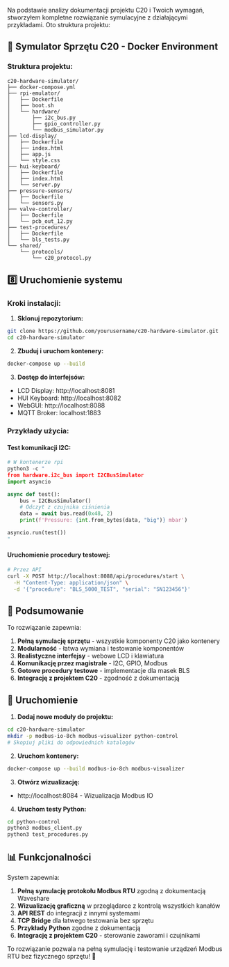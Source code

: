 Na podstawie analizy dokumentacji projektu C20 i Twoich wymagań, stworzyłem kompletne rozwiązanie symulacyjne z działającymi przykładami. Oto struktura projektu:

## 🚀 Symulator Sprzętu C20 - Docker Environment

### Struktura projektu:

```
c20-hardware-simulator/
├── docker-compose.yml
├── rpi-emulator/
│   ├── Dockerfile
│   ├── boot.sh
│   └── hardware/
│       ├── i2c_bus.py
│       ├── gpio_controller.py
│       └── modbus_simulator.py
├── lcd-display/
│   ├── Dockerfile
│   ├── index.html
│   ├── app.js
│   └── style.css
├── hui-keyboard/
│   ├── Dockerfile
│   ├── index.html
│   └── server.py
├── pressure-sensors/
│   ├── Dockerfile
│   └── sensors.py
├── valve-controller/
│   ├── Dockerfile
│   └── pcb_out_12.py
├── test-procedures/
│   ├── Dockerfile
│   └── bls_tests.py
└── shared/
    └── protocols/
        └── c20_protocol.py
```

## 8️⃣ Uruchomienie systemu

### Kroki instalacji:

1. **Sklonuj repozytorium:**
```bash
git clone https://github.com/yourusername/c20-hardware-simulator.git
cd c20-hardware-simulator
```

2. **Zbuduj i uruchom kontenery:**
```bash
docker-compose up --build
```

3. **Dostęp do interfejsów:**
- LCD Display: http://localhost:8081
- HUI Keyboard: http://localhost:8082
- WebGUI: http://localhost:8088
- MQTT Broker: localhost:1883

### Przykłady użycia:

#### Test komunikacji I2C:
```python
# W kontenerze rpi
python3 -c "
from hardware.i2c_bus import I2CBusSimulator
import asyncio

async def test():
    bus = I2CBusSimulator()
    # Odczyt z czujnika ciśnienia
    data = await bus.read(0x48, 2)
    print(f'Pressure: {int.from_bytes(data, "big")} mbar')

asyncio.run(test())
"
```

#### Uruchomienie procedury testowej:
```bash
# Przez API
curl -X POST http://localhost:8088/api/procedures/start \
  -H "Content-Type: application/json" \
  -d '{"procedure": "BLS_5000_TEST", "serial": "SN123456"}'
```

## 📝 Podsumowanie

To rozwiązanie zapewnia:

1. **Pełną symulację sprzętu** - wszystkie komponenty C20 jako kontenery
2. **Modularność** - łatwa wymiana i testowanie komponentów
3. **Realistyczne interfejsy** - webowe LCD i klawiatura
4. **Komunikację przez magistrale** - I2C, GPIO, Modbus
5. **Gotowe procedury testowe** - implementacje dla masek BLS
6. **Integrację z projektem C20** - zgodność z dokumentacją









## 🚀 Uruchomienie

1. **Dodaj nowe moduły do projektu:**
```bash
cd c20-hardware-simulator
mkdir -p modbus-io-8ch modbus-visualizer python-control
# Skopiuj pliki do odpowiednich katalogów
```

2. **Uruchom kontenery:**
```bash
docker-compose up --build modbus-io-8ch modbus-visualizer
```

3. **Otwórz wizualizację:**
- http://localhost:8084 - Wizualizacja Modbus IO

4. **Uruchom testy Python:**
```bash
cd python-control
python3 modbus_client.py
python3 test_procedures.py
```

## 📊 Funkcjonalności

System zapewnia:

1. **Pełną symulację protokołu Modbus RTU** zgodną z dokumentacją Waveshare
2. **Wizualizację graficzną** w przeglądarce z kontrolą wszystkich kanałów
3. **API REST** do integracji z innymi systemami
4. **TCP Bridge** dla łatwego testowania bez sprzętu
5. **Przykłady Python** zgodne z dokumentacją
6. **Integrację z projektem C20** - sterowanie zaworami i czujnikami

To rozwiązanie pozwala na pełną symulację i testowanie urządzeń Modbus RTU bez fizycznego sprzętu! 🎉